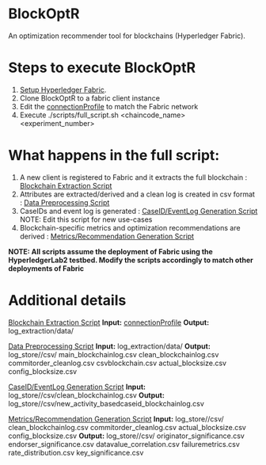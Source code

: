 # BlockOptR
An optimization recommender tool for blockchains (Hyperledger Fabric).

# Steps to execute BlockOptR
1. [Setup Hyperledger Fabric](https://hyperledger-fabric.readthedocs.io/en/release-2.2/getting_started.html).  
2. Clone BlockOptR to a fabric client instance 
3. Edit the [connectionProfile](log_extraction/connectionprofile.yaml) to match the Fabric network
4. Execute ./scripts/full_script.sh <chaincode_name> <experiment_number>

# What happens in the full script:
1. A new client is registered to Fabric and it extracts the full blockchain : [Blockchain Extraction Script](log_extraction/getBlockchainLogs.js)
2. Attributes are extracted/derived and a clean log is created in csv format : [Data Preprocessing Script](convert_to_csv/convert_blockchain_logs_to_csv.py)
3. CaseIDs and event log is generated : [CaseID/EventLog Generation Script](caseid_generation/caseid_generation.py) NOTE: Edit this script for new use-cases
4. Blockchain-specific metrics and optimization recommendations are derived : [Metrics/Recommendation Generation Script](metrics_evaluation/metrics_evaluation.py)

**NOTE: All scripts assume the deployment of Fabric using the HyperledgerLab2 testbed. Modify the scripts accordingly to match other deployments of Fabric**

# Additional details
[Blockchain Extraction Script](log_extraction/getBlockchainLogs.js)
**Input:** [connectionProfile](log_extraction/connectionprofile.yaml)
**Output:** log_extraction/data/<multiple json files>

[Data Preprocessing Script](convert_to_csv/convert_blockchain_logs_to_csv.py)
**Input:** log_extraction/data/<multiple json files>
**Output:** log_store/<autogen directory name>/csv/<multiple csv files>
            main_blockchainlog.csv
            clean_blockchainlog.csv
            commitorder_cleanlog.csv
            csvblockchain.csv
            actual_blocksize.csv
            config_blocksize.csv

[CaseID/EventLog Generation Script](caseid_generation/caseid_generation.py)
**Input:** log_store/<autogen directory name>/csv/clean_blockchainlog.csv
**Output:** log_store/<autogen directory name>/csv/new_activity_basedcaseid_blockchainlog.csv

[Metrics/Recommendation Generation Script](metrics_evaluation/metrics_evaluation.py)
**Input:** log_store/<autogen directory name>/csv/<multiple csv files>
              clean_blockchainlog.csv
              commitorder_cleanlog.csv
              actual_blocksize.csv
              config_blocksize.csv
**Output:** log_store/<autogen directory name>/csv/<multiple csv files>
              originator_significance.csv
              endorser_significance.csv
              datavalue_correlation.csv
              failuremetrics.csv
              rate_distribution.csv
              key_significance.csv
